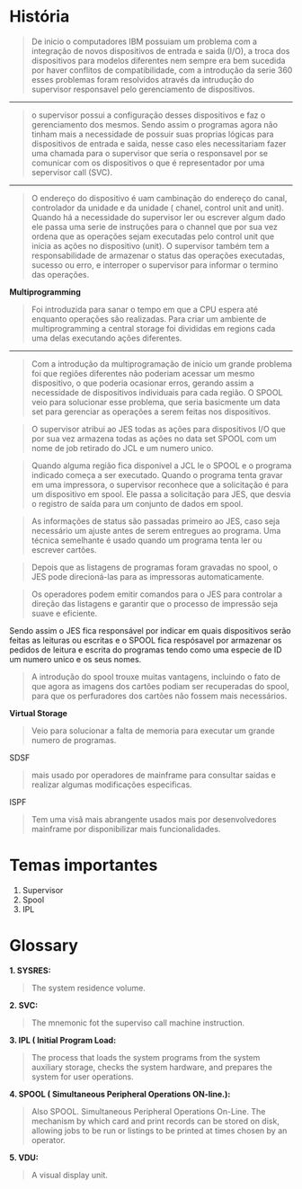 # História 
> De inicio o computadores IBM possuiam um problema com a integração de novos dispositivos de entrada e saida (I/O), a troca dos dispositivos para modelos diferentes nem sempre era bem sucedida por haver conflitos de compatibilidade, com a introdução da serie 360 esses problemas foram resolvidos através da intrudução do supervisor responsavel pelo gerenciamento de dispositivos.

*** 
> o supervisor possui a configuração desses dispositivos e faz o gerenciamento dos mesmos. Sendo assim o programas agora não tinham mais a necessidade de possuir suas proprias lógicas para dispositivos de entrada e saida, nesse caso eles necessitariam fazer uma chamada para o supervisor que seria o responsavel por se comunicar com os dispositivos o que é  representador por uma sepervisor call (SVC).

***
> O endereço do dispositivo é uam cambinação do endereço do canal, controlador da unidade e da unidade ( chanel, control unit and unit). Quando há a necessidade do supervisor ler ou escrever algum dado ele passa uma serie de instruções para o channel que por sua vez ordena que as operações sejam executadas pelo control unit que inicia as ações no dispositivo (unit).
O supervisor também tem a responsabilidade de armazenar o status das operações executadas, sucesso ou erro, e interroper o supervisor para informar o termino das operações.

**Multiprogramming**
> Foi introduzida para sanar o tempo em que a CPU espera até enquanto operações são realizadas.
Para criar um ambiente de multiprogramming a central storage foi divididas em regions cada uma delas executando ações diferentes.
***
> Com a introdução da multiprogramação de inicio um grande problema foi que regiões diferentes não poderiam acessar um mesmo dispositivo, o que poderia ocasionar erros, gerando assim a necessidade de dispositivos individuais para cada região. O SPOOL veio para solucionar esse problema, que seria basicmente um data set para gerenciar as operações a serem feitas nos dispositivos.

> O supervisor atribui ao JES todas as ações para dispositivos I/O que por sua vez armazena todas as ações no data set SPOOL com um nome de job retirado do JCL e um numero unico.

> Quando alguma região fica disponivel a JCL le o SPOOL e o programa indicado começa a ser executado. Quando o programa tenta gravar em uma impressora, o supervisor reconhece que a solicitação é para um dispositivo em spool. Ele passa a solicitação para JES, que desvia o registro de saída para um conjunto de dados em spool.

> As informações de status são passadas primeiro ao JES, caso seja necessário um ajuste antes de serem entregues ao programa. Uma técnica semelhante é usado quando um programa tenta ler ou escrever cartões.

> Depois que as listagens de programas foram gravadas no spool, o JES pode direcioná-las para as impressoras automaticamente.

> Os operadores podem emitir comandos para o JES para controlar a direção das listagens e garantir que o processo de impressão seja suave e eficiente.

Sendo assim o JES fica responsável por indicar em quais dispositivos serão feitas as leituras ou escritas e o SPOOL fica respósavel por armazenar os pedidos de leitura e escrita do programas tendo como uma especie de ID um numero unico e os seus nomes.

> A introdução do spool trouxe muitas vantagens, incluindo o fato de que agora as imagens dos cartões podiam ser recuperadas do spool, para que os perfuradores dos cartões não fossem mais necessários.

**Virtual Storage**
> Veio para solucionar a falta de memoria para executar um grande numero de programas.


SDSF
> mais usado por operadores de mainframe para consultar saidas e realizar algumas modificações especificas.

ISPF
> Tem uma visã mais abrangente usados mais por desenvolvedores mainframe por disponibilizar mais funcionalidades.




# Temas importantes



1. Supervisor
2. Spool
3. IPL


# Glossary

**1. SYSRES:**
> The system residence volume.

**2. SVC:**
> The mnemonic fot the superviso call machine instruction.

**3. IPL ( Initial Program Load:**
> The process that loads the system programs from the system auxiliary storage, checks the system hardware, and prepares the system for user operations.

**4. SPOOL ( Simultaneous Peripheral Operations ON-line.):**
> Also SPOOL. Simultaneous Peripheral Operations On-Line. The mechanism by which card and print records can be stored on disk, allowing jobs to be run or listings to be printed at times chosen by an operator.

**5. VDU:**
> A visual display unit.

